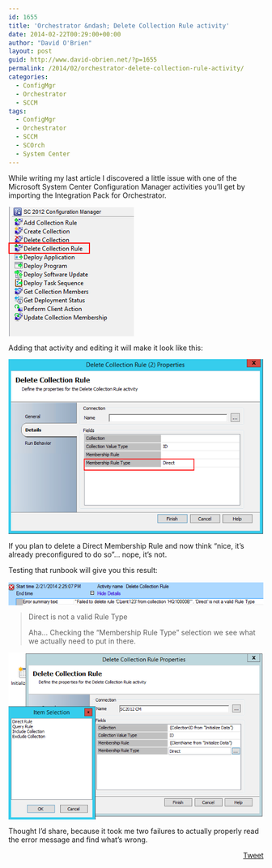 ```yaml
---
id: 1655
title: 'Orchestrator &ndash; Delete Collection Rule activity'
date: 2014-02-22T00:29:00+00:00
author: "David O'Brien"
layout: post
guid: http://www.david-obrien.net/?p=1655
permalink: /2014/02/orchestrator-delete-collection-rule-activity/
categories:
  - ConfigMgr
  - Orchestrator
  - SCCM
tags:
  - ConfigMgr
  - Orchestrator
  - SCCM
  - SCOrch
  - System Center
---
```

<p class="">
  While writing my last article I discovered a little issue with one of the Microsoft System Center Configuration Manager activities you’ll get by importing the Integration Pack for Orchestrator.
</p>

<a href="/media/2015/03/1426821342_full.png" onclick="_gaq.push(['_trackEvent', 'outbound-article', '/media/2015/03/1426821342_full.png', '']);" target="_blank"><img src="/media/2015/03/1426821342_thumb.png" align="middle" class="full aligncenter" title="" alt="" /></a> 

<p class="">
</p>

<a href="http://www.david-obrien.net/wp-content/uploads/2014/02/image10.png" onclick="_gaq.push(['_trackEvent', 'outbound-article', 'http://www.david-obrien.net/wp-content/uploads/2014/02/image10.png', '']);" class="broken_link"></a> 

<p class="">
  Adding that activity and editing it will make it look like this:
</p>

<a href="/media/2015/03/1426821385_full.png" onclick="_gaq.push(['_trackEvent', 'outbound-article', '/media/2015/03/1426821385_full.png', '']);" target="_blank"><img src="/media/2015/03/1426821385_thumb.png" align="middle" class="full aligncenter" title="" alt="" /></a> 

<p class="">
</p>

<a href="http://www.david-obrien.net/wp-content/uploads/2014/02/image11.png" onclick="_gaq.push(['_trackEvent', 'outbound-article', 'http://www.david-obrien.net/wp-content/uploads/2014/02/image11.png', '']);" class="broken_link"></a> 

If you plan to delete a Direct Membership Rule and now think “nice, it’s already preconfigured to do so”… nope, it’s not.

<p class="">
  Testing that runbook will give you this result:
</p>

<a href="/media/2015/03/1426821425_full.png" onclick="_gaq.push(['_trackEvent', 'outbound-article', '/media/2015/03/1426821425_full.png', '']);" target="_blank"><img src="/media/2015/03/1426821425_thumb.png" align="middle" class="full aligncenter" title="" alt="" /></a> 

<p class="">
</p>

<a href="http://www.david-obrien.net/wp-content/uploads/2014/02/image12.png" onclick="_gaq.push(['_trackEvent', 'outbound-article', 'http://www.david-obrien.net/wp-content/uploads/2014/02/image12.png', '']);" class="broken_link"></a>
  


> Direct is not a valid Rule Type</p>
Aha… Checking the “Membership Rule Type” selection we see what we actually need to put in there.

<a href="/media/2015/03/1426821467_full.png" onclick="_gaq.push(['_trackEvent', 'outbound-article', '/media/2015/03/1426821467_full.png', '']);" target="_blank"><img src="/media/2015/03/1426821467_thumb.png" align="middle" class="full aligncenter" title="" alt="" /></a> 

<p class="">
</p>

<a href="http://www.david-obrien.net/wp-content/uploads/2014/02/image13.png" onclick="_gaq.push(['_trackEvent', 'outbound-article', 'http://www.david-obrien.net/wp-content/uploads/2014/02/image13.png', '']);" class="broken_link"></a> 

Thought I’d share, because it took me two failures to actually properly read the error message and find what’s wrong.

<div style="float: right; margin-left: 10px;">
  <a href="https://twitter.com/share" onclick="_gaq.push(['_trackEvent', 'outbound-article', 'https://twitter.com/share', 'Tweet']);" class="twitter-share-button" data-hashtags="ConfigMgr,Orchestrator,SCCM,SCOrch,System+Center" data-count="vertical" data-url="http://www.david-obrien.net/2014/02/orchestrator-delete-collection-rule-activity/">Tweet</a>
</div>
